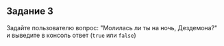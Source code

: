 ## Задание 3

Задайте пользователю вопрос: "Молилась ли ты на ночь, Дездемона?" и 
выведите в консоль ответ (`true` или `false`)